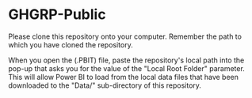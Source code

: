 # GHGRP-Public

Please clone this repository onto your computer. Remember the path to which you have cloned the repository.

When you open the (.PBIT) file, paste the repository's local path into the pop-up that asks you for the value of the "Local Root Folder" parameter. This will allow Power BI to load from the local data files that have been downloaded to the "Data/" sub-directory of this repository.
